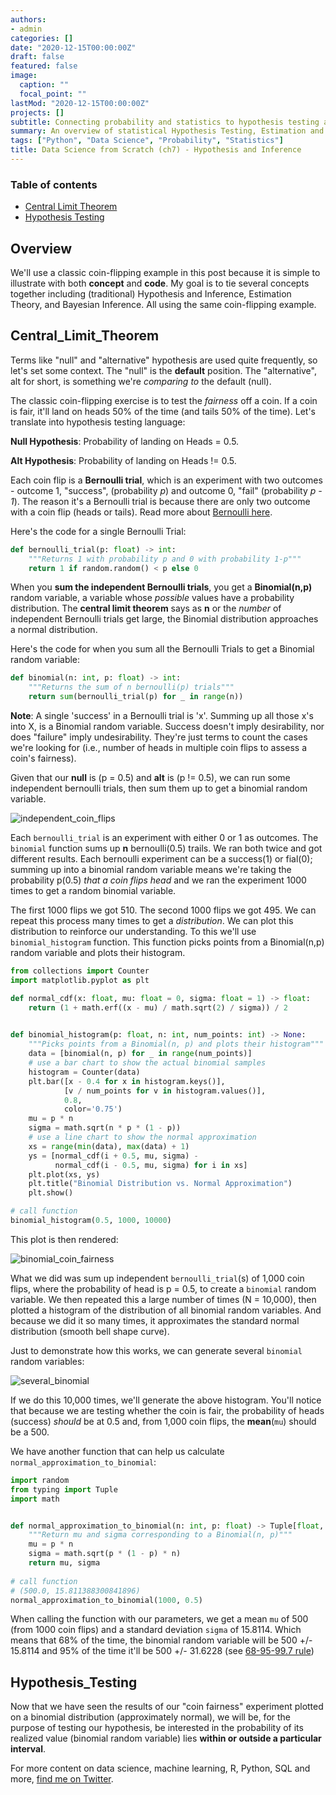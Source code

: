 ```yaml
---
authors:
- admin
categories: []
date: "2020-12-15T00:00:00Z"
draft: false
featured: false
image:
  caption: ""
  focal_point: ""
lastMod: "2020-12-15T00:00:00Z"
projects: []
subtitle: Connecting probability and statistics to hypothesis testing and inference
summary: An overview of statistical Hypothesis Testing, Estimation and Bayesian Inference
tags: ["Python", "Data Science", "Probability", "Statistics"]
title: Data Science from Scratch (ch7) - Hypothesis and Inference
---
```


### Table of contents

- [Central Limit Theorem](#central_limit_theorem)
- [Hypothesis Testing](#hypothesis_testing)

## Overview

We'll use a classic coin-flipping example in this post because it is simple to illustrate with both **concept** and **code**. My goal is to tie several concepts together including (traditional) Hypothesis and Inference, Estimation Theory, and Bayesian Inference. All using the same coin-flipping example. 

## Central_Limit_Theorem

Terms like "null" and "alternative" hypothesis are used quite frequently, so let's set some context. The "null" is the **default** position. The "alternative", alt for short, is something we're *comparing to* the default (null). 

The classic coin-flipping exercise is to test the *fairness* off a coin. If a coin is fair, it'll land on heads 50% of the time (and tails 50% of the time). Let's translate into hypothesis testing language:

**Null Hypothesis**: Probability of landing on Heads = 0.5.

**Alt Hypothesis**: Probability of landing on Heads != 0.5.

Each coin flip is a **Bernoulli trial**, which is an experiment with two outcomes - outcome 1, "success", (probability *p*) and outcome 0, "fail" (probability *p - 1*). The reason it's a Bernoulli trial is because there are only two outcome with a coin flip (heads or tails). Read more about [Bernoulli here](https://en.wikipedia.org/wiki/Bernoulli_trial). 

Here's the code for a single Bernoulli Trial:

```python
def bernoulli_trial(p: float) -> int:
    """Returns 1 with probability p and 0 with probability 1-p"""
    return 1 if random.random() < p else 0
```

When you **sum the independent Bernoulli trials**, you get a **Binomial(n,p)** random variable, a variable whose *possible* values have a probability distribution. The **central limit theorem** says as **n** or the *number* of independent Bernoulli trials get large, the Binomial distribution approaches a normal distribution.

Here's the code for when you sum all the Bernoulli Trials to get a Binomial random variable:

```python
def binomial(n: int, p: float) -> int:
    """Returns the sum of n bernoulli(p) trials"""
    return sum(bernoulli_trial(p) for _ in range(n))
```

**Note**: A single 'success' in a Bernoulli trial is 'x'. Summing up all those x's into X, is a Binomial random variable. Success doesn't imply desirability, nor does "failure" imply undesirability. They're just terms to count the cases we're looking for (i.e., number of heads in multiple coin flips to assess a coin's fairness).

Given that our **null** is (p = 0.5) and **alt** is (p != 0.5), we can run some independent bernoulli trials, then sum them up to get a binomial random variable. 

![independent_coin_flips](./independent_coin_flips.png)

Each `bernoulli_trial` is an experiment with either 0 or 1 as outcomes. The `binomial` function sums up **n** bernoulli(0.5) trails. We ran both twice and got different results. Each bernoulli experiment can be a success(1) or fial(0); summing up into a binomial random variable means we're taking the probability p(0.5) *that a coin flips head* and we ran the experiment 1000 times to get a random binomial variable. 

The first 1000 flips we got 510. The second 1000 flips we got 495. We can repeat this process many times to get a *distribution*. We can plot this distribution to reinforce our understanding. To this we'll use `binomial_histogram` function. This function picks points from a Binomial(n,p) random variable and plots their histogram.

```python
from collections import Counter
import matplotlib.pyplot as plt

def normal_cdf(x: float, mu: float = 0, sigma: float = 1) -> float:
    return (1 + math.erf((x - mu) / math.sqrt(2) / sigma)) / 2
    

def binomial_histogram(p: float, n: int, num_points: int) -> None:
    """Picks points from a Binomial(n, p) and plots their histogram"""
    data = [binomial(n, p) for _ in range(num_points)]
    # use a bar chart to show the actual binomial samples
    histogram = Counter(data)
    plt.bar([x - 0.4 for x in histogram.keys()],
            [v / num_points for v in histogram.values()],
            0.8,
            color='0.75')
    mu = p * n
    sigma = math.sqrt(n * p * (1 - p))
    # use a line chart to show the normal approximation
    xs = range(min(data), max(data) + 1)
    ys = [normal_cdf(i + 0.5, mu, sigma) -
          normal_cdf(i - 0.5, mu, sigma) for i in xs]
    plt.plot(xs, ys)
    plt.title("Binomial Distribution vs. Normal Approximation")
    plt.show()

# call function   
binomial_histogram(0.5, 1000, 10000)
```

This plot is then rendered:

![binomial_coin_fairness](./binomial_coin_fairness.png)

What we did was sum up independent `bernoulli_trial`(s) of 1,000 coin flips, where the probability of head is p = 0.5, to create a `binomial` random variable. We then repeated this a large number of times (N = 10,000), then plotted a histogram of the distribution of all binomial random variables. And because we did it so many times, it approximates the standard normal distribution (smooth bell shape curve). 

Just to demonstrate how this works, we can generate several `binomial` random variables:

![several_binomial](./several_binomial.png)

If we do this 10,000 times, we'll generate the above histogram. You'll notice that because we are testing whether the coin is fair, the probability of heads (success) *should* be at 0.5 and, from 1,000 coin flips, the **mean**(`mu`) should be a 500. 

We have another function that can help us calculate `normal_approximation_to_binomial`:

```python
import random
from typing import Tuple
import math


def normal_approximation_to_binomial(n: int, p: float) -> Tuple[float, float]:
    """Return mu and sigma corresponding to a Binomial(n, p)"""
    mu = p * n
    sigma = math.sqrt(p * (1 - p) * n)
    return mu, sigma
    
# call function
# (500.0, 15.811388300841896)
normal_approximation_to_binomial(1000, 0.5)
```
When calling the function with our parameters, we get a mean `mu` of 500 (from 1000 coin flips) and a standard deviation `sigma` of 15.8114. Which means that 68% of the time, the binomial random variable will be 500 +/- 15.8114 and 95% of the time it'll be 500 +/- 31.6228 (see [68-95-99.7 rule](https://en.wikipedia.org/wiki/68%E2%80%9395%E2%80%9399.7_rule)) 

## Hypothesis_Testing

Now that we have seen the results of our "coin fairness" experiment plotted on a binomial distribution (approximately normal), we will be, for the purpose of testing our hypothesis, be interested in the probability of its realized value (binomial random variable) lies **within or outside a particular interval**.



For more content on data science, machine learning, R, Python, SQL and more, [find me on Twitter](https://twitter.com/paulapivat).